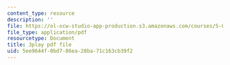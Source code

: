 ```yaml
---
content_type: resource
description: ''
file: https://ol-ocw-studio-app-production.s3.amazonaws.com/courses/5-07sc-biological-chemistry-i-fall-2013/5ee9644f0bd786ea20ba71c163cb39f2_jHrd43uWD-E.pdf
file_type: application/pdf
resourcetype: Document
title: 3play pdf file
uid: 5ee9644f-0bd7-86ea-20ba-71c163cb39f2
---
```

